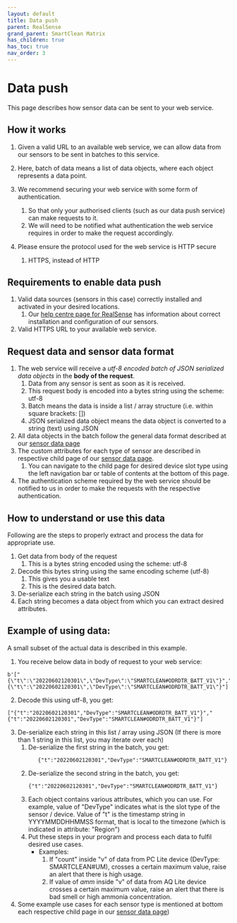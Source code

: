 ```yaml
---
layout: default
title: Data push
parent: RealSense
grand_parent: SmartClean Matrix
has_children: true
has_toc: true
nav_order: 3
---
```


# Data push
This page describes how sensor data can be sent to your web service.

## How it works
1. Given a valid URL to an available web service, we can allow data from our sensors to be 
sent in batches to this service.

2. Here, batch of data means a list of data objects, where each object represents a data point.

3. We recommend securing your web service with some form of authentication.
   1. So that only your authorised clients (such as our data push service) can make requests to it.
   2. We will need to be notified what authentication the web service requires in order to make the request accordingly.
   
4. Please ensure the protocol used for the web service is HTTP secure
   1. HTTPS, instead of HTTP


## Requirements to enable data push
1. Valid data sources (sensors in this case) correctly installed and activated in your desired locations.
   1. Our [help centre page for RealSense](https://help.smartclean.io/support/solutions/84000146848) has
information about correct installation and configuration of our sensors.
2. Valid HTTPS URL to your available web service.


## Request data and sensor data format
1. The web service will receive a _utf-8 encoded batch of JSON serialized data objects_ in the **body of the request**.
   1. Data from any sensor is sent as soon as it is received.
   2. This request body is encoded into a bytes string using the scheme: utf-8 
   3. Batch means the data is inside a list / array structure (i.e. within square brackets: [])
   4. JSON serialized data object means the data object is converted to a string (text) using JSON
2. All data objects in the batch follow the general data format described at our 
[sensor data page](https://www.docs.smartclean.io/realsense_sensor_data.html#general-data-format)
3. The custom attributes for each type of sensor are described in respective child page of our 
[sensor data page](https://www.docs.smartclean.io/realsense_sensor_data.html#custom-data-format).
   1. You can navigate to the child page for desired device slot type using the left navigation bar or 
table of contents at the bottom of this page.
4. The authentication scheme required by the web service should be notified to us in order to make the requests
with the respective authentication.

## How to understand or use this data
Following are the steps to properly extract and process the data for appropriate use.
1. Get data from body of the request
   1. This is a bytes string encoded using the scheme: utf-8
2. Decode this bytes string using the same encoding scheme (utf-8)
   1. This gives you a usable text
   2. This is the desired data batch.
3. De-serialize each string in the batch using JSON
4. Each string becomes a data object from which you can extract desired attributes.

## Example of using data:
A small subset of the actual data is described in this example.

1. You receive below data in body of request to your web service:

```
b'["{\"t\":\"20220602120301\",\"DevType\":\"SMARTCLEAN#ODRDTR_BATT_V1\"}","{\"t\":\"20220602120301\",\"DevType\":\"SMARTCLEAN#ODRDTR_BATT_V1\"}"]'
```

2. Decode this using utf-8, you get:

```
["{"t":"20220602120301","DevType":"SMARTCLEAN#ODRDTR_BATT_V1"}","{"t":"20220602120301","DevType":"SMARTCLEAN#ODRDTR_BATT_V1"}"]
```

3. De-serialize each string in this list / array using JSON
   (If there is more than 1 string in this list, you may iterate over each)
   1. De-serialize the first string in the batch, you get:
       ```
          {"t":"20220602120301","DevType":"SMARTCLEAN#ODRDTR_BATT_V1"}
       ```
   2. De-serialize the second string in the batch, you get:
       ```
       {"t":"20220602120301","DevType":"SMARTCLEAN#ODRDTR_BATT_V1"}
       ```
   3. Each object contains various attributes, which you can use. 
   For example, value of "DevType" indicates what is the slot type of the sensor / device. 
   Value of "t" is the timestamp string in YYYYMMDDHHMMSS format, that is local to the timezone
   (which is indicated in attribute: "Region")
   4. Put these steps in your program and process each data to fulfil desired use cases. 
      - Examples: 
         1. If "count" inside "v" of data from PC Lite device (DevType: SMARTCLEAN#UM),
         crosses a certain maximum value, raise an alert that there is high usage. 
         2. If value of *amm* inside "v" of data from AQ Lite device crosses a certain maximum value, 
         raise an alert that there is bad smell or high ammonia concentration.
4. Some example use cases for each sensor type is mentioned at bottom each respective child page in our 
      [sensor data page](https://www.docs.smartclean.io/realsense_sensor_data.html#custom-data-format))
